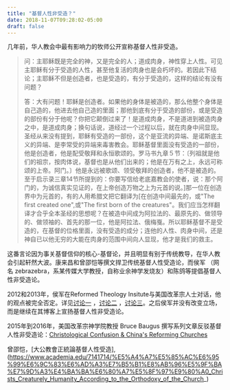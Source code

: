 ```yaml
---
title: "基督人性非受造？"
date: 2018-11-07T09:28:02-05:00
draft: false
---
```


几年前，华人教会中最有影响力的牧师公开宣称基督人性非受造。

>  问：主耶稣既是完全的神，又是完全的人；道成肉身，神性穿上人性。可见主耶稣有分于受造的人性，甚至他复活的肉身也是会朽坏的。若因此下结论；主耶稣不但是创造者，也是受造的，有分于受造的，这样的结论有没有问题？ 
>
> 答：大有问题！耶稣是创造者。如果他的身体是被造的，那么他整个身体是自己造的，他进去他自己造的里面；那他到底有分于受造的部份，或是受造的部份有分于他呢？你把它颠倒过来了！是道成肉身，不是道进到被造肉身之中，是道成肉身；换句话说，道经过一个过程以后，就在肉身中间显现。圣经从来没有提到，耶稣有受造的一部份，这个是亚流的异端、是诺斯底主义的异端、是李常受的异端来毒害教会。耶稣基督里面没有受造的一部份，他是创造者，他是配受敬拜和永恒歌颂的。罗马书九章５节：〔列祖就是他们的祖宗，按肉体说，基督也是从他们出来的；他是在万有之上，永远可称颂的上帝。阿门。〕他是永远被歌颂、领受敬拜的创造者，他不是被造的。至于启示录三章14节所提到的：你要写信给老底嘉教会的使者，说：那个阿门的，为诚信真实见证的，在上帝创造万物之上为元首的说。]那一位在创造界中为元首的，有的人用希腊文把它翻译为[在创造中间最先的，或"The first created one",或"The first born of the creatures"。我们应当怎样翻译才合乎全本圣经的思想呢？在被造中间成为阿拉法的、最原先的、做领导的、做领袖的、首先的那一位，他是阿拉法、俄梅戛。所以耶稣基督不是受造的，在基督的位格里面，没有受造的成分；连他的人性、肉身中间，还是神自已以他无穷的大能在肉身的范围中间向人显现，他才是我们的救主。

这番言论因为事关基督信仰的核心-基督论，并且明显有别于传统教导，在华人教会引起轩然大波。康来昌和曾邵恺等撰文捍卫传统基督人性受造论，而侯军 （网名 zebrazebra，系某传媒大学教授，自称业余神学发烧友）和陈鸽等提倡基督人性非受造论。

2012和2013年，侯军在Reformed Theology Insitute与美国改革宗人士对话，他的观点被完全否定。详见[讨论一](https://www.tapatalk.com/groups/rti/help-needed-nature-of-christ-t1787-s250.html) ，[讨论二](https://www.tapatalk.com/groups/rti/col-1-15-the-firstborn-of-all-creation-t1812-s30.html) ，[讨论三](https://www.tapatalk.com/groups/rti/viewtopic.php?f=54&t=2250&p=19459&hilit=Hou+Jun#p19459)。之后侯军并没有改变立场，而是继续在其博客上宣扬基督人性非受造论。

2015年到2016年，美国改革宗神学院教授 Bruce Baugus 撰写系列文章反驳基督人性非受造论：[Christological Confusion & China's Reforming Churches](http://72.47.212.95/cgi-bin/mt/mt-search.cgi?search=Christological+Confusion+%26+China%27s+Reforming+Churches+&IncludeBlogs=1%2C2)

曾邵恺，[大公教會正統論基督人性受造],(https://www.academia.edu/7141714/%E5%A4%A7%E5%85%AC%E6%95%99%E6%9C%83%E6%AD%A3%E7%B5%B1%E8%AB%96%E5%9F%BA%E7%9D%A3%E4%BA%BA%E6%80%A7%E5%8F%97%E9%80%A0_Christs_Creaturely_Humanity_According_to_the_Orthodoxy_of_the_Church_)
